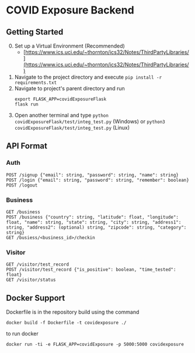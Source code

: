 # COVID Exposure Backend

## Getting Started
0. Set up a Virtual Environment (Recommended)
   + [https://www.ics.uci.edu/~thornton/ics32/Notes/ThirdPartyLibraries/](https://www.ics.uci.edu/~thornton/ics32/Notes/ThirdPartyLibraries/)
1. Navigate to the project directory and execute `pip install -r requirements.txt`
2. Navigate to project's parent directory and run
   ```
   export FLASK_APP=covidExposureFlask
   flask run
   ```
3. Open another terminal and type `python covidExposureFlask/test/integ_test.py` (Windows) or `python3 covidExposureFlask/test/integ_test.py` (Linux)

## API Format
### Auth
```
POST /signup {"email": string, "password": string, "name": string}
POST /login {"email": string, "password": string, "remember": boolean}
POST /logout
```

### Business
```
GET /business
POST /business {"country": string, "latitude": float, "longitude": float, "name": string, "state": string, "city": string, "address1": string, "address2": (optional) string, "zipcode": string, "category": string}
GET /busiess/<business_id>/checkin
```

### Visitor
```
GET /visitor/test_record
POST /visitor/test_record {"is_positive": boolean, "time_tested": float}
GET /visitor/status
```

## Docker Support
Dockerfile is in the repository
build using the command
```
docker build -f Dockerfile -t covidexposure ./ 
```
to run docker
```
docker run -ti -e FLASK_APP=covidExposure -p 5000:5000 covidexposure
```
